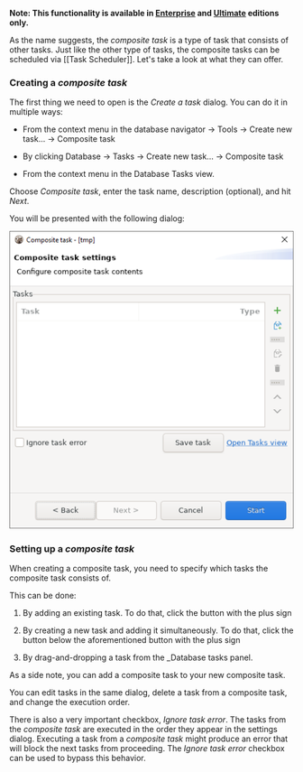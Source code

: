 **Note: This functionality is available in [Enterprise](Enterprise-Edition) and [Ultimate](Ultimate-Edition) editions only.**

As the name suggests, the _composite task_ is a type of task that consists of other tasks. 
Just like the other type of tasks, the composite tasks can be scheduled via [[Task Scheduler]].
Let's take a look at what they can offer.

### Creating a _composite task_

The first thing we need to open is the _Create a task_ dialog. You can do it in multiple ways:

- From the context menu in the database navigator -> Tools -> Create new task... -> Composite task

- By clicking Database -> Tasks -> Create new task... -> Composite task

- From the context menu in the Database Tasks view.

Choose _Composite task_, enter the task name, description (optional), and hit _Next_.

You will be presented with the following dialog:

![](images/comp-task-settings-dialog.png)

### Setting up a _composite task_

When creating a composite task, you need to specify which tasks the composite task consists of.

This can be done:

1. By adding an existing task. To do that, click the button with the plus sign

2. By creating a new task and adding it simultaneously. To do that, click the button 
   below the aforementioned button with the plus sign

3. By drag-and-dropping a task from the _Database tasks panel.

As a side note, you can add a composite task to your new composite task.

You can edit tasks in the same dialog, 
delete a task from a composite task, and change the execution order.

There is also a very important checkbox, _Ignore task error_. 
The tasks from the _composite task_ are executed in the order they appear in the settings dialog. 
Executing a task from a _composite task_ might produce an error that will block the next tasks from proceeding. 
The _Ignore task error_ checkbox can be used to bypass this behavior.
